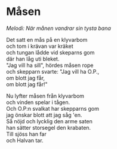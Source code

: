 # Måsen
*Melodi: När månen vandrar sin tysta bana*  

Det satt en mås på en klyvarbom  
och tom i krävan var kräket  
och tungan lådde vid skeparns gom  
där han låg uti bleket.  
"Jag vill ha sill", hördes måsen rope  
och skepparn svarte: "Jag vill ha O.P.,  
om blott jag får,  
om blott jag får!"  

Nu lyfter måsen från klyvarbom  
och vinden spelar i tågen.  
Och O.P:n svalkat har skepparns gom  
jag önskar blott att jag såg 'en.  
Så nöjd och lycklig den arme saten    
han sätter storsegel den krabaten.  
Till sjöss han far  
och Halvan tar.  